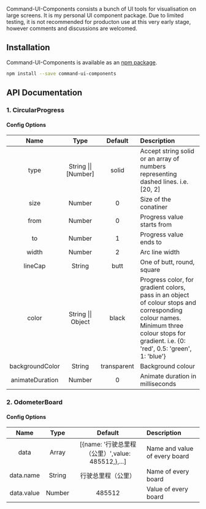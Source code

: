 Command-UI-Components consists a bunch of UI tools for visualisation on large screens. It is my personal UI component package. Due to limited testing, it is not recommended for producton use at this very early stage, however comments and discussions are welcomed.

## Installation

Command-UI-Components is available as an [npm package](https://www.npmjs.com/package/command-ui-components).

```sh
npm install --save command-ui-components
```

## API Documentation

### 1. CircularProgress

#### Config Options
|Name|Type|Default|Description|
|:--:|:--:|:-----:|:----------|
|type|String \|\| [Number]|solid|Accept string solid or an array of numbers representing dashed lines. i.e. [20, 2]|
|size|Number|0|Size of the conatiner|
|from|Number|0|Progress value starts from|
|to|Number|1|Progress value ends to|
|width|Number|2|Arc line width|
|lineCap|String|butt|One of butt, round, square|
|color|String \|\| Object|black|Progress color, for gradient colors, pass in an object of colour stops and corresponding colour names. Minimum three colour stops for gradient. i.e. {0: 'red', 0.5: 'green', 1: 'blue'}|
|backgroundColor|String|transparent|Background colour|
|animateDuration|Number|0|Animate duration in milliseconds|

### 2. OdometerBoard

#### Config Options
|Name|Type|Default|Description|
|:--:|:--:|:-----:|:----------|
|data|Array|[{name: '行驶总里程（公里）',value: 485512,},...]|Name and value of every board|
|data.name|String|行驶总里程（公里）|Name of every board|
|data.value|Number|485512|Value of every board|